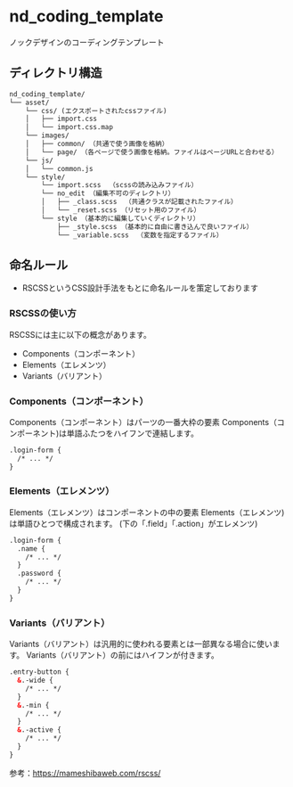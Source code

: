 # nd_coding_template
ノックデザインのコーディングテンプレート

## ディレクトリ構造
```html
nd_coding_template/
└── asset/
    └── css/ (エクスポートされたcssファイル)
    │   ├── import.css
    │   └── import.css.map
    └── images/
    │   ├── common/ （共通で使う画像を格納）
    │   └── page/ （各ページで使う画像を格納。ファイルはページURLと合わせる）
    └── js/
    │   └── common.js
    └── style/
        └── import.scss  （scssの読み込みファイル）
        └── no_edit （編集不可のディレクトリ）
        │   ├── _class.scss  （共通クラスが記載されたファイル）
        │   └── _reset.scss （リセット用のファイル）
        └── style （基本的に編集していくディレクトリ）
            ├── _style.scss （基本的に自由に書き込んで良いファイル）
            └── _variable.scss  （変数を指定するファイル）
```

## 命名ルール
- RSCSSというCSS設計手法をもとに命名ルールを策定しております

### RSCSSの使い方
RSCSSには主に以下の概念があります。
- Components（コンポーネント）
- Elements（エレメンツ）
- Variants（バリアント）
### Components（コンポーネント）
Components（コンポーネント）はパーツの一番大枠の要素
Components（コンポーネント)は単語ふたつをハイフンで連結します。
```html
.login-form {
  /* ... */ 
}
```
 
### Elements（エレメンツ）
Elements（エレメンツ）はコンポーネントの中の要素
Elements（エレメンツ)は単語ひとつで構成されます。
(下の「.field」「.action」がエレメンツ)
```html
.login-form {
  .name {
    /* ... */ 
  }
  .password {
    /* ... */ 
  }
}
```
 
 ### Variants（バリアント）
 Variants（バリアント）は汎用的に使われる要素とは一部異なる場合に使います。
 Variants（バリアント）の前にはハイフンが付きます。
```html
.entry-button {
  &.-wide {
    /* ... */ 
  }
  &.-min {
    /* ... */ 
  }
  &.-active {
    /* ... */ 
  }
}
```
参考：https://mameshibaweb.com/rscss/

